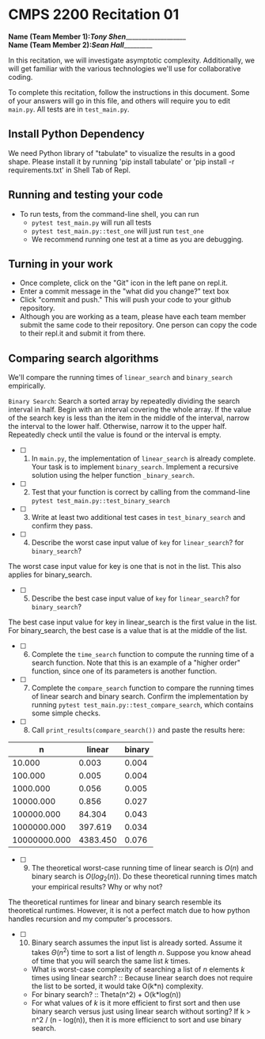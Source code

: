 # CMPS 2200  Recitation 01

**Name (Team Member 1):**___Tony Shen______________________  
**Name (Team Member 2):**___Sean Hall____________

In this recitation, we will investigate asymptotic complexity. Additionally, we will get  familiar with the various technologies we'll use for collaborative coding.

To complete this recitation, follow the instructions in this document. Some of your answers will go in this file, and others will require you to edit `main.py`. All tests are in `test_main.py`.

## Install Python Dependency

We need Python library of "tabulate" to visualize the results in a good shape. Please install it by running 'pip install tabulate' or 'pip install -r requirements.txt' in Shell Tab of Repl.  

## Running and testing your code

- To run tests, from the command-line shell, you can run
  + `pytest test_main.py` will run all tests
  + `pytest test_main.py::test_one` will just run `test_one`
  + We recommend running one test at a time as you are debugging.

## Turning in your work

- Once complete, click on the "Git" icon in the left pane on repl.it.
- Enter a commit message in the "what did you change?" text box
- Click "commit and push." This will push your code to your github repository.
- Although you are working as a team, please have each team member submit the same code to their repository. One person can copy the code to their repl.it and submit it from there.

## Comparing search algorithms

We'll compare the running times of `linear_search` and `binary_search` empirically.

`Binary Search`: Search a sorted array by repeatedly dividing the search interval in half. Begin with an interval covering the whole array. If the value of the search key is less than the item in the middle of the interval, narrow the interval to the lower half. Otherwise, narrow it to the upper half. Repeatedly check until the value is found or the interval is empty.

- [ ] 1. In `main.py`, the implementation of `linear_search` is already complete. Your task is to implement `binary_search`. Implement a recursive solution using the helper function `_binary_search`. 

- [ ] 2. Test that your function is correct by calling from the command-line `pytest test_main.py::test_binary_search`

- [ ] 3. Write at least two additional test cases in `test_binary_search` and confirm they pass.

- [ ] 4. Describe the worst case input value of `key` for `linear_search`? for `binary_search`? 

The worst case input value for key is one that is not in the list. This also applies for binary_search. 

- [ ] 5. Describe the best case input value of `key` for `linear_search`? for `binary_search`? 

The best case input value for key in linear_search is the first value in the list. For binary_search, the best case is a value that is at the middle of the list. 

- [ ] 6. Complete the `time_search` function to compute the running time of a search function. Note that this is an example of a "higher order" function, since one of its parameters is another function.

- [ ] 7. Complete the `compare_search` function to compare the running times of linear search and binary search. Confirm the implementation by running `pytest test_main.py::test_compare_search`, which contains some simple checks.

- [ ] 8. Call `print_results(compare_search())` and paste the results here:

|            n |   linear |   binary |
|--------------|----------|----------|
|       10.000 |    0.003 |    0.004 |
|      100.000 |    0.005 |    0.004 |
|     1000.000 |    0.056 |    0.005 |
|    10000.000 |    0.856 |    0.027 |
|   100000.000 |   84.304 |    0.043 |
|  1000000.000 |  397.619 |    0.034 |
| 10000000.000 | 4383.450 |    0.076 |

- [ ] 9. The theoretical worst-case running time of linear search is $O(n)$ and binary search is $O(log_2(n))$. Do these theoretical running times match your empirical results? Why or why not?

The theoretical runtimes for linear and binary search resemble its theoretical runtimes. However, it is not a perfect match due to how python handles recursion and my computer's processors.

- [ ] 10. Binary search assumes the input list is already sorted. Assume it takes $\Theta(n^2)$ time to sort a list of length $n$. Suppose you know ahead of time that you will search the same list $k$ times. 
  + What is worst-case complexity of searching a list of $n$ elements $k$ times using linear search? :: Because linear search does not require the list to be sorted, it would take O(k*n) complexity.
  + For binary search? :: Theta(n^2) + O(k*log(n))
  + For what values of $k$ is it more efficient to first sort and then use binary search versus just using linear search without sorting? 
  If k > n^2 / (n - log(n)), then it is more efficienct to sort and use binary search. 

